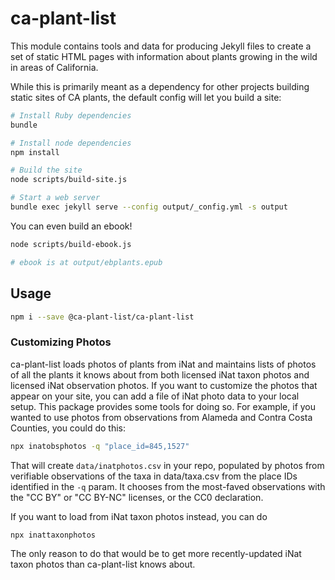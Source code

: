 # ca-plant-list

This module contains tools and data for producing Jekyll files to create a set of static HTML pages with information about plants growing in the wild in areas of California.

While this is primarily meant as a dependency for other projects building static sites of CA plants, the default config will let you build a site:

```zsh
# Install Ruby dependencies
bundle

# Install node dependencies
npm install

# Build the site
node scripts/build-site.js

# Start a web server
bundle exec jekyll serve --config output/_config.yml -s output
```

You can even build an ebook!

```zsh
node scripts/build-ebook.js

# ebook is at output/ebplants.epub
```

## Usage

```zsh
npm i --save @ca-plant-list/ca-plant-list
```

### Customizing Photos

ca-plant-list loads photos of plants from iNat and maintains lists of photos of all the plants it knows about from both licensed iNat taxon photos and licensed iNat observation photos. If you want to customize the photos that appear on your site, you can add a file of iNat photo data to your local setup. This package provides some tools for doing so. For example, if you wanted to use photos from observations from Alameda and Contra Costa Counties, you could do this:

```zsh
npx inatobsphotos -q "place_id=845,1527"
```

That will create `data/inatphotos.csv` in your repo, populated by photos from verifiable observations of the taxa in data/taxa.csv from the place IDs identified in the `-q` param. It chooses from the most-faved observations with the "CC BY" or "CC BY-NC" licenses, or the CC0 declaration.

If you want to load from iNat taxon photos instead, you can do

```zsh
npx inattaxonphotos
```

The only reason to do that would be to get more recently-updated iNat taxon photos than ca-plant-list knows about.
